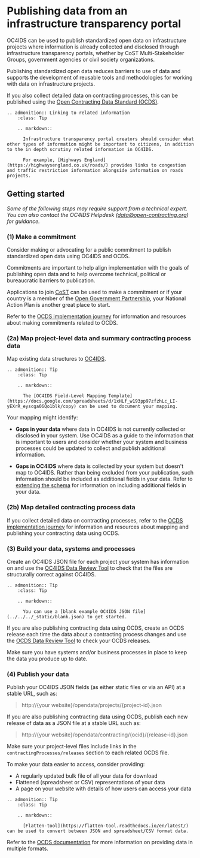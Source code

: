 # Publishing data from an infrastructure transparency portal

OC4IDS can be used to publish standardized open data on infrastructure projects where information is already collected and disclosed through infrastructure transparency portals, whether by CoST Multi-Stakeholder Groups, government agencies or civil society organizations.

Publishing standardized open data reduces barriers to use of data and supports the development of reusable tools and methodologies for working with data on infrastructure projects.

If you also collect detailed data on contracting processes, this can be published using the [Open Contracting Data Standard (OCDS)](https://standard.open-contracting.org/latest/en/).

```eval_rst
.. admonition:: Linking to related information
    :class: Tip

    .. markdown::

      Infrastructure transparency portal creators should consider what other types of information might be important to citizens, in addition to the in depth scrutiny related information in OC4IDS.

      For example, [Highways England](https://highwaysengland.co.uk/roads/) provides links to congestion and traffic restriction information alongside information on roads projects.

```

## Getting started

*Some of the following steps may require support from a technical expert. You can also contact the OC4IDS Helpdesk (<a href="mailto:data@open-contracting.org">data@open-contracting.org</a>) for guidance.*

### (1) Make a commitment

Consider making or advocating for a public commitment to publish standardized open data using OC4IDS and OCDS.

Commitments are important to help align implementation with the goals of publishing open data and to help overcome technical, political or bureaucratic barriers to publication.

Applications to join [CoST](http://infrastructuretransparency.org/) can be used to make a commitment or if your country is a member of the [Open Government Partnership](https://www.opengovpartnership.org/), your National Action Plan is another great place to start.

Refer to the [OCDS implementation journey](https://www.open-contracting.org/implement/#/1) for information and resources about making commitments related to OCDS.

### (2a) Map project-level data and summary contracting process data

Map existing data structures to [OC4IDS](../projects/index.md).

```eval_rst
.. admonition:: Tip
    :class: Tip

    .. markdown::

      The [OC4IDS Field-Level Mapping Template](https://docs.google.com/spreadsheets/d/1xHLf_w193pp97zfzhLc_LI-yEXrR_eyscga06Qo1blk/copy) can be used to document your mapping.

```

Your mapping might identify:

* **Gaps in your data** where data in OC4IDS is not currently collected or disclosed in your system. Use OC4IDS as a guide to the information that is important to users and consider whether your system and business processes could be updated to collect and publish additional information.

* **Gaps in OC4IDS** where data is collected by your system but doesn't map to OC4IDS. Rather than being excluded from your publication, such information should be included as additional fields in your data. Refer to [extending the schema](../../../../reference/#extending-the-schema) for information on including additional fields in your data.


### (2b) Map detailed contracting process data

If you collect detailed data on contracting processes, refer to the [OCDS implementation journey](https://www.open-contracting.org/implement/#/2) for information and resources about mapping and publishing your contracting data using OCDS.

### (3) Build your data, systems and processes

Create an OC4IDS JSON file for each project your system has information on and use the [OC4IDS Data Review Tool](https://standard.open-contracting.org/infrastructure/review/) to check that the files are structurally correct against OC4IDS.

```eval_rst
.. admonition:: Tip
    :class: Tip

    .. markdown::

      You can use a [blank example OC4IDS JSON file](../../../_static/blank.json) to get started.

```

If you are also publishing contracting data using OCDS, create an OCDS release each time the data about a contracting process changes and use the [OCDS Data Review Tool](https://standard.open-contracting.org/review/) to check your OCDS releases.

Make sure you have systems and/or business processes in place to keep the data you produce up to date.

### (4) Publish your data

Publish your OC4IDS JSON fields (as either static files or via an API) at a stable URL, such as:

> http://{your website}/opendata/projects/{project-id}.json

If you are also publishing contracting data using OCDS, publish each new release of data as a JSON file at a stable URL such as:

> http://{your website}/opendata/contracting/{ocid}/{release-id}.json

Make sure your project-level files include links in the `contractingProcesses/releases` section to each related OCDS file.

To make your data easier to access, consider providing:

* A regularly updated bulk file of all your data for download
* Flattened (spreadsheet or CSV) representations of your data
* A page on your website with details of how users can access your data

```eval_rst
.. admonition:: Tip
    :class: Tip

    .. markdown::

      [Flatten-tool](https://flatten-tool.readthedocs.io/en/latest/) can be used to convert between JSON and spreadsheet/CSV format data.

```

Refer to the [OCDS documentation](https://standard.open-contracting.org/latest/en/implementation/hosting/#data-files-apis-and-discovery) for more information on providing data in multiple formats.

